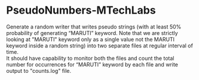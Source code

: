 # PseudoNumbers-MTechLabs <br/>

Generate a random writer that writes pseudo strings (with at least 50% probability of generating “MARUTI” keyword. Note that we are strictly looking at "MARUTI" keyword only as a single value not the MARUTI keyword inside a random string) into two separate files at regular interval of time.        
It should have capability to monitor both the files and count the total number for occurrences for  “MARUTI” keyword by each file and write output to "counts.log" file.
